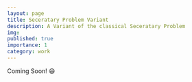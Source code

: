```yaml
---
layout: page
title: Seceratary Problem Variant
description: A Variant of the classical Seceratary Problem
img: 
published: true
importance: 1
category: work
---
```

Coming Soon! :smile:

